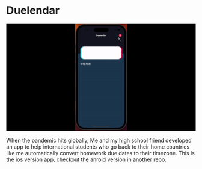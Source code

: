 # Duelendar
![App Demo](./Homework/demo.gif)


When the pandemic hits globally, Me and my high school friend
developed an app to help
international students who go back
to their home countries like me
automatically convert homework
due dates to their timezone.
This is the ios version app,
checkout the anroid version in another repo.
